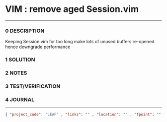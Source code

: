 # VIM : remove aged Session.vim
--------------------------------
### 0 DESCRIPTION
Keeping Session.vim for too long make lots of unused buffers re-opened hence downgrade performance

### 1 SOLUTION


### 2 NOTES


### 3 TEST/VERIFICATION


### 4 JOURNAL



--------------------------------
```json
{ "project_code": "LEAF" , "links": "" , "location": "" , "fpoint": "" }
```
